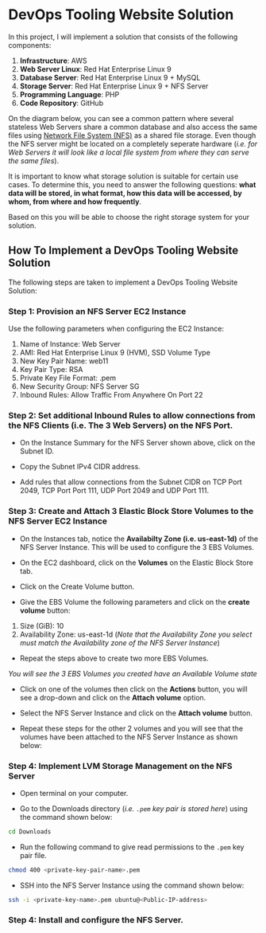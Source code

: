 # DevOps Tooling Website Solution
 In this project, I will implement a solution that consists of the following components:
 1. **Infrastructure**: AWS
 2. **Web Server Linux**: Red Hat Enterprise Linux 9
 3. **Database Server**: Red Hat Enterprise Linux 9 + MySQL
 4. **Storage Server**: Red Hat Enterprise Linux 9 + NFS Server
 5. **Programming Language**: PHP
 6. **Code Repository**: GitHub

On the diagram below, you can see a common pattern where several stateless Web Servers share a common database and also access the same files using [Network File System (NFS)](https://en.wikipedia.org/wiki/Network_File_System) as a shared file storage. Even though the NFS server might be located on a completely seperate hardware (_i.e. for Web Servers it will look like a local file system from where they can serve the same files_).

It is important to know what storage solution is suitable for certain use cases. To determine this, you need to answer the following questions: **what data will be stored, in what format, how this data will be accessed, by whom, from where and how frequently**. 
 
Based on this you will be able to choose the right storage system for your solution.

## How To Implement a DevOps Tooling Website Solution
The following steps are taken to implement a DevOps Tooling Website Solution:

### Step 1: Provision an NFS Server EC2 Instance

Use the following parameters when configuring the EC2 Instance:

1. Name of Instance: Web Server
2. AMI: Red Hat Enterprise Linux 9 (HVM), SSD Volume Type
3. New Key Pair Name: web11
4. Key Pair Type: RSA
5. Private Key File Format: .pem
6. New Security Group: NFS Server SG
7. Inbound Rules: Allow Traffic From Anywhere On Port 22

### Step 2: Set additional Inbound Rules to allow connections from the NFS Clients (i.e. The 3 Web Servers) on the NFS Port.

* On the Instance Summary for the NFS Server shown above, click on the Subnet ID.

* Copy the Subnet IPv4 CIDR address.

* Add rules that allow connections from the Subnet CIDR on TCP Port 2049, TCP Port Port 111, UDP Port 2049 and UDP Port 111.

### Step 3: Create and Attach 3 Elastic Block Store Volumes to the NFS Server EC2 Instance

* On the Instances tab, notice the **Availabilty Zone (i.e. us-east-1d)** of the NFS Server Instance. This will be used to configure the 3 EBS Volumes.

* On the EC2 dashboard, click on the **Volumes** on the Elastic Block Store tab.

* Click on the Create Volume button.

* Give the EBS Volume the following parameters and click on the **create volume** button:

1. Size (GiB): 10
2. Availability Zone: us-east-1d (_Note that the Availability Zone you select must match the Availability zone of the NFS Server Instance_)

* Repeat the steps above to create two more EBS Volumes.

_You will see the 3 EBS Volumes you created have an Available Volume state_

* Click on one of the volumes then click on the **Actions** button, you will see a drop-down and click on the **Attach volume** option.

* Select the NFS Server Instance and click on the **Attach volume** button.

* Repeat these steps for the other 2 volumes and you will see that the volumes have been attached to the NFS Server Instance as shown below:

### Step 4: Implement LVM Storage Management on the NFS Server

* Open terminal on your computer.

* Go to the Downloads directory (_i.e. `.pem` key pair is stored here_) using the command shown below:

```sh
cd Downloads
```

* Run the following command to give read permissions to the `.pem` key pair file.

```sh
chmod 400 <private-key-pair-name>.pem
```

* SSH into the NFS Server Instance using the command shown below:

```sh
ssh -i <private-key-name>.pem ubuntu@<Public-IP-address>
```

### Step 4: Install and configure the NFS Server.

